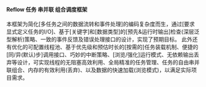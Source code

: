 #### Reflow 任务 **串并联** 组合调度框架

本框架为简化[多任务之间的数据流转和事件处理]的编码复杂度而生，通过[要求显式定义任务的I/O]、基于[关键字]和[数据类型]的[预先&运行时输出]检查(深层泛型解析)策略、一致的事件反馈及错误处理接口的设计，实现了预期目标。
此外还有优化的可配置线程池、基于优先级和预估时长的[按需的]任务装载机制、便捷的[同/异(默认)步]调用接口、巧妙的中断策略、[浏览/强化]运行模式、无依赖输出丢弃等设计，可实现线程的无阻塞高效利用、全局精准的任务管理、任务的自由串并联组合、内存的有效利用(丢弃)、以及数据的快速加载(浏览模式)，以满足实际项目需求。

